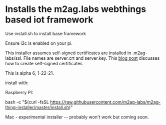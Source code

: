 # Installs the m2ag.labs webthings based iot framework

Use install.sh to install base framework

Ensure i2c is enabled on your pi.

This installer assumes self-signed certificates are installed in .m2ag-labs/ssl. File names are server.crt and server.key.
This [blog post](https://m2aglabs.com/2020/03/13/securing-local-iot-devices/) discusses how to create self-signed certificates

This is alpha 6, 1-22-21.

install with:

Raspberry PI:

bash -c "$(curl -fsSL https://raw.githubusercontent.com/m2ag-labs/m2ag-thing-installer/master/install.sh)"

Mac - experimental installer -- probably won't work  but coming soon.
